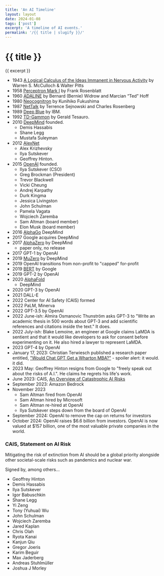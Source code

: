 ```yaml
---
title: 'An AI Timeline'
layout: layout
date: 2024-01-08
tags: ['post']
excerpt: 'A timeline of AI events.'
permalink: '/{{ title | slugify }}/'
---
```


<hgroup>
	<h1>{{ title }}</h1>
	<p>{{ excerpt }}</p>
</hgroup>

-   1943 [A Logical Calculus of the Ideas Immanent in Nervous Activity](https://www.cs.cmu.edu/~./epxing/Class/10715/reading/McCulloch.and.Pitts.pdf) by Warren S. McCulloch & Walter Pitts
-   1958 [Perceptron Mark I](https://en.wikipedia.org/wiki/Perceptron) by Frank Rosenblatt
-   1960 [ADALINE](https://en.wikipedia.org/wiki/ADALINE) by Bernard (Bernie) Widrow and Marcian “Ted” Hoff
-   1980 [Neocognitron](https://en.wikipedia.org/wiki/Neocognitron) by Kunihiko Fukushima
-   1987 [NetTalk](<https://en.wikipedia.org/wiki/NETtalk_(artificial_neural_network)>) by Terrence Sejnowski and Charles Rosenberg
-   1989 [Deep Blue](<https://en.wikipedia.org/wiki/Deep_Blue_(chess_computer)>) by IBM.
-   1992 [TD-Gammon](https://en.wikipedia.org/wiki/TD-Gammon) by Gerald Tesauro.
-   2010 [DeepMind](https://en.wikipedia.org/wiki/Google_DeepMind) founded.
    -   Demis Hassabis
    -   Shane Legg
    -   Mustafa Suleyman
-   2012 [AlexNet](https://en.wikipedia.org/wiki/AlexNet)
    -   Alex Krizhevsky
    -   Ilya Sutskever
    -   Geoffrey Hinton.
-   2015 [OpenAI](https://en.wikipedia.org/wiki/OpenAI) founded.
    -   Ilya Sutskever (CSO)
    -   Greg Brockman (President)
    -   Trevor Blackwell
    -   Vicki Cheung
    -   Andrej Karpathy
    -   Durk Kingma
    -   Jessica Livingston
    -   John Schulman
    -   Pamela Vagata
    -   Wojciech Zaremba
    -   Sam Altman (board member)
    -   Elon Musk (board member)
-   2016 [AlphaGo](https://en.wikipedia.org/wiki/AlphaGo) DeepMind
-   2017 Google acquires DeepMind
-   2017 [AlphaZero](https://en.wikipedia.org/wiki/AlphaZero) by DeepMind
    -   paper only, no release
-   2017 GPT-1 by OpenAI
-   2019 [MuZero](https://en.wikipedia.org/wiki/MuZero) by DeepMind
-   2019 OpenAI transitions from non-profit to "capped" for-profit
-   2019 [BERT](<https://en.wikipedia.org/wiki/BERT_(language_model)>) by Google
-   2019 GPT-2 by OpenAI
-   2020 [AlphaFold](https://en.wikipedia.org/wiki/AlphaFold)
    -   DeepMind
-   2020 GPT-3 by OpenAI
-   2021 DALL-E
-   2022 Center for AI Safety (CAIS) formed
-   2022 PaLM, Minerva
-   2022 GPT-3.5 by OpenAI
-   2022 June-ish: Almira Osmanovic Thunström asks GPT-3 to "Write an academic thesis in 500 words about GPT-3 and add scientific references and citations inside the text." It does.
-   2022 July-ish: Blake Lemoine, an engineer at Google claims LaMDA is sentient and that it would like developers to ask for consent before experimenting on it. He also hired a lawyer to represent LaMDA.
-   2023 GPT-4 by OpenAI
- January 17, 2023: Christian Terwiesch published a research paper entitled, ["Would Chat GPT Get a Wharton MBA?"](https://mackinstitute.wharton.upenn.edu/2023/would-chat-gpt3-get-a-wharton-mba-new-white-paper-by-christian-terwiesch/) - spoiler alert: it would. it did.
-   2023 May: Geoffrey Hinton resigns from Google to "freely speak out about the risks of A.I.". He claims he regrets his life's work.
-  June 2023: CAIS, [An Overview of Catastrophic AI Risks](https://www.safe.ai/ai-risk)
-  September 2023: Amazon Bedrock
-  November 2023
   -  Sam Altman fired from OpenAI
   -  Sam Altman hired by Microsoft
   -  Sam Altman re-hired at OpenAI
   -  Ilya Sutskever steps down from the board of OpenAI
-  September 2024: OpenAI to remove the cap on returns for investors
-  October 2024: OpenAI raises $6.6 billion from investors.  OpenAI is now valued at $157 billion, one of the most valuable private companies in the world.


### CAIS, Statement on AI Risk
Mitigating the risk of extinction from AI should be a global priority alongside other societal-scale risks such as pandemics and nuclear war.

Signed by, among others...

-   Geoffrey Hinton
-   Demis Hassabis
-   Ilya Sutskever
-   Igor Babuschkin
-   Shane Legg
-   Yi Zeng
-   Tony (Yuhuai) Wu
-   John Schulman
-   Wojciech Zaremba
-   Jared Kaplan
-   Chris Olah
-   Ryota Kanai
-   Kanjun Qiu
-   Gregor Joeris
-   Karim Beguir
-   Max Jaderberg
-   Andreas Stuhlmüller
-   Joshua J Morley

